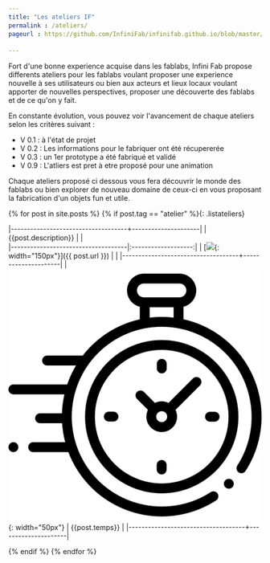 ```yaml
---
title: "Les ateliers IF"
permalink : /ateliers/
pageurl : https://github.com/InfiniFab/infinifab.github.io/blob/master/ateliers.md

---
```


Fort d'une bonne experience acquise dans les fablabs, Infini Fab propose differents ateliers pour les fablabs voulant proposer une experience nouvelle à ses utilisateurs ou bien aux acteurs et lieux locaux voulant apporter de nouvelles perspectives, proposer une découverte des fablabs et de ce qu'on y fait.

En constante évolution, vous pouvez voir l'avancement de chaque ateliers selon les critères suivant :
- V 0.1 : à l'état de projet 
- V 0.2 : Les informations pour le fabriquer ont été récupererée
- V 0.3 : un 1er prototype a été fabriqué et validé
- V 0.9 : L'atliers est pret à etre proposé pour une animation

Chaque ateliers proposé ci dessous vous fera découvrir le monde des fablabs ou bien explorer de nouveau domaine de ceux-ci en vous proposant la fabrication d'un objets fun et utile.


{% for post in site.posts %}
{% if post.tag == "atelier" %}{: .listateliers}
 
|------------------------------------+---------------------|
| {{post.description}} |     |   
|------------------------------------|:-------------------:|
| [![]({{post.image}}){: width="150px"}]({{ post.url }}) |   | 
|------------------------------------+---------------------|
| ![](/asset/clock.png){: width="50px"} | {{post.temps}} |
|------------------------------------+---------------------|
 
{% endif %}
{% endfor %}